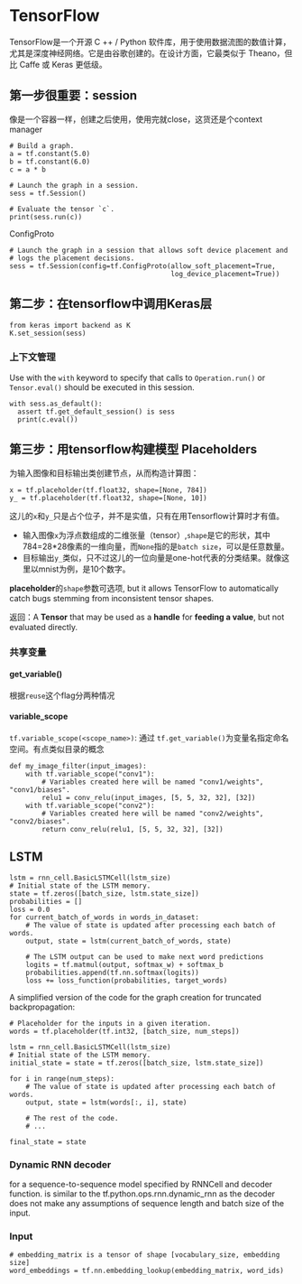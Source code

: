 # TensorFlow

TensorFlow是一个开源 C ++ / Python 软件库，用于使用数据流图的数值计算，尤其是深度神经网络。它是由谷歌创建的。在设计方面，它最类似于 Theano，但比  Caffe 或 Keras 更低级。


## 第一步很重要：session

像是一个容器一样，创建之后使用，使用完就close，这货还是个context manager

```
# Build a graph.
a = tf.constant(5.0)
b = tf.constant(6.0)
c = a * b

# Launch the graph in a session.
sess = tf.Session()

# Evaluate the tensor `c`.
print(sess.run(c))
```

ConfigProto

```
# Launch the graph in a session that allows soft device placement and
# logs the placement decisions.
sess = tf.Session(config=tf.ConfigProto(allow_soft_placement=True,
                                        log_device_placement=True))
```

## 第二步：在tensorflow中调用Keras层

```
from keras import backend as K
K.set_session(sess)
```

### 上下文管理

Use with the `with` keyword to specify that calls to `Operation.run()` or `Tensor.eval()` should be executed in this session.

```
with sess.as_default():
  assert tf.get_default_session() is sess
  print(c.eval())
```
## 第三步：用tensorflow构建模型 **Placeholders**


为输入图像和目标输出类创建节点，从而构造计算图：
```
x = tf.placeholder(tf.float32, shape=[None, 784])
y_ = tf.placeholder(tf.float32, shape=[None, 10])
```

这儿的`x`和`y_`只是占个位子，并不是实值，只有在用Tensorflow计算时才有值。

- 输入图像`x`为浮点数组成的二维张量（tensor）,`shape`是它的形状，其中784=28*28像素的一维向量，而`None`指的是`batch size`，可以是任意数量。 
- 目标输出`y_`类似，只不过这儿的一位向量是one-hot代表的分类结果。就像这里以mnist为例，是10个数字。

**placeholder**的`shape`参数可选项, but it allows TensorFlow to automatically catch bugs stemming from inconsistent tensor shapes.

返回：A **Tensor** that may be used as a **handle** for **feeding a value**, but not evaluated directly.

### 共享变量

#### get_variable()

根据`reuse`这个flag分两种情况

#### variable_scope

`tf.variable_scope(<scope_name>)`: 通过 `tf.get_variable()`为变量名指定命名空间。有点类似目录的概念

```
def my_image_filter(input_images):
    with tf.variable_scope("conv1"):
        # Variables created here will be named "conv1/weights", "conv1/biases".
        relu1 = conv_relu(input_images, [5, 5, 32, 32], [32])
    with tf.variable_scope("conv2"):
        # Variables created here will be named "conv2/weights", "conv2/biases".
        return conv_relu(relu1, [5, 5, 32, 32], [32])
```

## LSTM

```
lstm = rnn_cell.BasicLSTMCell(lstm_size)
# Initial state of the LSTM memory.
state = tf.zeros([batch_size, lstm.state_size])
probabilities = []
loss = 0.0
for current_batch_of_words in words_in_dataset:
    # The value of state is updated after processing each batch of words.
    output, state = lstm(current_batch_of_words, state)

    # The LSTM output can be used to make next word predictions
    logits = tf.matmul(output, softmax_w) + softmax_b
    probabilities.append(tf.nn.softmax(logits))
    loss += loss_function(probabilities, target_words)
```

A simplified version of the code for the graph creation for truncated backpropagation:
```
# Placeholder for the inputs in a given iteration.
words = tf.placeholder(tf.int32, [batch_size, num_steps])

lstm = rnn_cell.BasicLSTMCell(lstm_size)
# Initial state of the LSTM memory.
initial_state = state = tf.zeros([batch_size, lstm.state_size])

for i in range(num_steps):
    # The value of state is updated after processing each batch of words.
    output, state = lstm(words[:, i], state)

    # The rest of the code.
    # ...

final_state = state
```

### Dynamic RNN decoder
for a sequence-to-sequence model specified by RNNCell and decoder function.
is similar to the tf.python.ops.rnn.dynamic_rnn as the decoder does not make any assumptions of sequence length and batch size of the input.

### Input

```
# embedding_matrix is a tensor of shape [vocabulary_size, embedding size]
word_embeddings = tf.nn.embedding_lookup(embedding_matrix, word_ids)
```